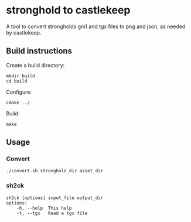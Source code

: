stronghold to castlekeep
=======================
A tool to convert strongholds gm1 and tgx files to png and json, as needed by castlekeep. 

## Build instructions

Create a build directory:
  
    mkdir build  
    cd build  

Configure:  

    cmake ../  

Build:  

    make 

## Usage

### Convert

    ./convert.sh stronghold_dir asset_dir

### sh2ck

    sh2ck [options] input_file output_dir
    options:
    	-h, --help	This help
    	-t, --tgx	Read a tgx file
